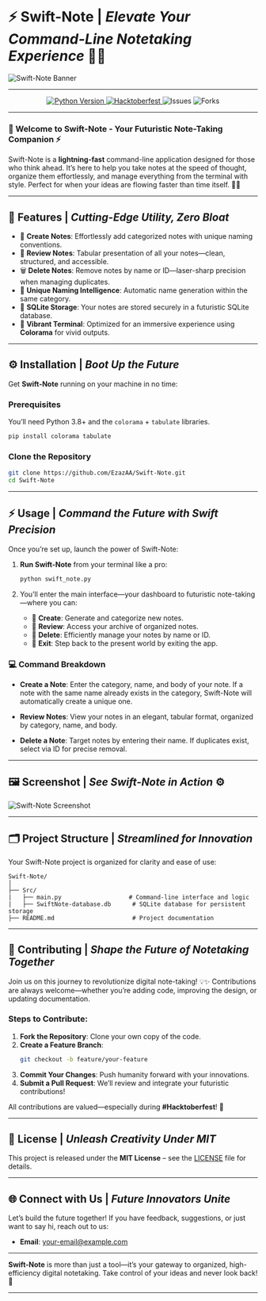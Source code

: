 

# ⚡ **Swift-Note** | _Elevate Your Command-Line Notetaking Experience_ 📝✨

![Swift-Note Banner](https://github.com/user-attachments/assets/cae045ff-3412-4f46-8d1a-7b980ce36c6d) <!-- Replace this with your project banner or cool futuristic image -->

---

<p align="center">
  <a href="https://www.python.org/">
    <img src="https://img.shields.io/badge/python-3.8%2B-00ccff?style=for-the-badge" alt="Python Version">
  </a>
  <a href="https://hacktoberfest.com">
    <img src="https://img.shields.io/badge/Hacktoberfest-🌱%20Active-FF1493?style=for-the-badge" alt="Hacktoberfest">
  </a>
  <img src="https://img.shields.io/github/issues/EzazAA/Swift-Note?style=for-the-badge" alt="Issues">
  <img src="https://img.shields.io/github/forks/EzazAA/Swift-Note?style=for-the-badge" alt="Forks">
</p>

---

### 🚀 Welcome to **Swift-Note** - Your Futuristic Note-Taking Companion ⚡

Swift-Note is a **lightning-fast** command-line application designed for those who think ahead. It’s here to help you take notes at the speed of thought, organize them effortlessly, and manage everything from the terminal with style. Perfect for when your ideas are flowing faster than time itself. 🚀💡

---

## 🌟 **Features** | _Cutting-Edge Utility, Zero Bloat_

- 📝 **Create Notes**: Effortlessly add categorized notes with unique naming conventions.
- 📂 **Review Notes**: Tabular presentation of all your notes—clean, structured, and accessible.
- 🗑️ **Delete Notes**: Remove notes by name or ID—laser-sharp precision when managing duplicates.
- 🧠 **Unique Naming Intelligence**: Automatic name generation within the same category.
- 💽 **SQLite Storage**: Your notes are stored securely in a futuristic SQLite database.
- 🎨 **Vibrant Terminal**: Optimized for an immersive experience using **Colorama** for vivid outputs.

---

## ⚙️ **Installation** | _Boot Up the Future_

Get **Swift-Note** running on your machine in no time:

### Prerequisites

You’ll need Python 3.8+ and the `colorama` + `tabulate` libraries.

```bash
pip install colorama tabulate
```

### Clone the Repository

```bash
git clone https://github.com/EzazAA/Swift-Note.git
cd Swift-Note
```

---

## ⚡ **Usage** | _Command the Future with Swift Precision_

Once you’re set up, launch the power of Swift-Note:

1. **Run Swift-Note** from your terminal like a pro:

   ```bash
   python swift_note.py
   ```

2. You’ll enter the main interface—your dashboard to futuristic note-taking—where you can:

    - 🔹 **Create**: Generate and categorize new notes.
    - 🔹 **Review**: Access your archive of organized notes.
    - 🔹 **Delete**: Efficiently manage your notes by name or ID.
    - 🔹 **Exit**: Step back to the present world by exiting the app.

### 💻 **Command Breakdown**

- **Create a Note**: Enter the category, name, and body of your note. If a note with the same name already exists in the category, Swift-Note will automatically create a unique one.
  
- **Review Notes**: View your notes in an elegant, tabular format, organized by category, name, and body.

- **Delete a Note**: Target notes by entering their name. If duplicates exist, select via ID for precise removal.

---

## 🖼️ **Screenshot** | _See Swift-Note in Action_ ⚙️

![Swift-Note Screenshot](https://github.com/user-attachments/assets/21bd52c5-ae6e-4053-96cb-934822c1a8e1) <!-- Replace with your actual screenshot -->

---

## 🗂️ **Project Structure** | _Streamlined for Innovation_

Your Swift-Note project is organized for clarity and ease of use:

```
Swift-Note/
│
├── Src/
|   ├── main.py                   # Command-line interface and logic
|   ├── SwiftNote-database.db      # SQLite database for persistent storage
├── README.md                      # Project documentation
```

---

## 🤝 **Contributing** | _Shape the Future of Notetaking Together_

Join us on this journey to revolutionize digital note-taking! 💡✨ Contributions are always welcome—whether you’re adding code, improving the design, or updating documentation.

### Steps to Contribute:

1. **Fork the Repository**: Clone your own copy of the code.
2. **Create a Feature Branch**:
   ```bash
   git checkout -b feature/your-feature
   ```
3. **Commit Your Changes**: Push humanity forward with your innovations.
4. **Submit a Pull Request**: We’ll review and integrate your futuristic contributions!

All contributions are valued—especially during **#Hacktoberfest**! 🌱

---

## 🔐 **License** | _Unleash Creativity Under MIT_

This project is released under the **MIT License** – see the [LICENSE](LICENSE) file for details.

---

## 🌐 **Connect with Us** | _Future Innovators Unite_

Let’s build the future together! If you have feedback, suggestions, or just want to say hi, reach out to us:

- **Email**: [your-email@example.com](mailto:ezazalamahmed@com)

---

**Swift-Note** is more than just a tool—it’s your gateway to organized, high-efficiency digital notetaking. Take control of your ideas and never look back! 🌌

---
